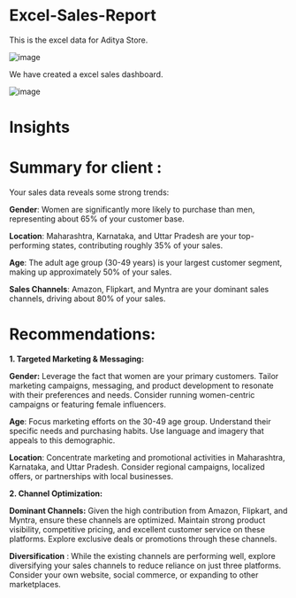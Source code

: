 # Excel-Sales-Report

This is the excel data for Aditya Store.

![image](https://github.com/user-attachments/assets/a61cde1b-3793-427f-8848-7ee05956b1b2)

We have created a excel sales dashboard.

![image](https://github.com/user-attachments/assets/0fc15f49-4ccc-4e5c-9695-f1eef2ffee74)

# Insights 

# Summary for client :

Your sales data reveals some strong trends:

**Gender**: Women are significantly more likely to purchase than men, representing about 65% of your customer base.

**Location**: Maharashtra, Karnataka, and Uttar Pradesh are your top-performing states, contributing roughly 35% of your sales.

**Age**: The adult age group (30-49 years) is your largest customer segment, making up approximately 50% of your sales.

**Sales Channels**: Amazon, Flipkart, and Myntra are your dominant sales channels, driving about 80% of your sales.

# Recommendations:

**1. Targeted Marketing & Messaging:**

**Gender:** Leverage the fact that women are your primary customers. Tailor marketing campaigns, messaging, and product development to resonate with their preferences and needs. Consider running women-centric campaigns or featuring female influencers.

**Age**: Focus marketing efforts on the 30-49 age group. Understand their specific needs and purchasing habits. Use language and imagery that appeals to this demographic.

**Location**: Concentrate marketing and promotional activities in Maharashtra, Karnataka, and Uttar Pradesh. Consider regional campaigns, localized offers, or partnerships with local businesses.

**2. Channel Optimization:**

**Dominant Channels:** Given the high contribution from Amazon, Flipkart, and Myntra, ensure these channels are optimized. Maintain strong product visibility, competitive pricing, and excellent customer service on these platforms. Explore exclusive deals or promotions through these channels.

**Diversification** : While the existing channels are performing well, explore diversifying your sales channels to reduce reliance on just three platforms. Consider your own website, social commerce, or expanding to other marketplaces.
